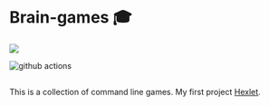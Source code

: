 # Brain-games &#127891; 

<a href="https://codeclimate.com/github/Ingo-o/frontend-project-lvl1/maintainability"><img src="https://api.codeclimate.com/v1/badges/d44275b3ee1c0d871600/maintainability" /></a>

![github actions](https://github.com/Ingo-o/frontend-project-lvl1/workflows/github%20actions/badge.svg)

##
This is a collection of command line games. My first project [Hexlet](https://ru.hexlet.io/pages/about?utm_source=github&utm_medium=link&utm_campaign=nodejs-package).
##
